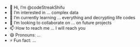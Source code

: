 - 👋 Hi, I’m @codeStreakShifu
- 👀 I’m interested in ... complex data
- 🌱 I’m currently learning ... everything and decrypting life codes
- 💞️ I’m looking to collaborate on ... on future projects
- 📫 How to reach me ... I will reach you
- 😄 Pronouns: ...
- ⚡ Fun fact: ...

<!---
codeStreakShifu/codeStreakShifu is a ✨ special ✨ repository because its `README.md` (this file) appears on your GitHub profile.
You can click the Preview link to take a look at your changes.
--->
